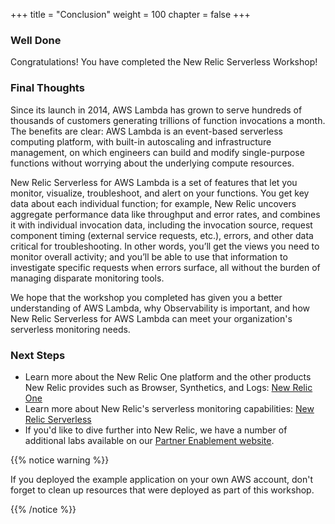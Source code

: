 +++
title = "Conclusion"
weight = 100
chapter = false
+++

### Well Done

Congratulations!  You have completed the New Relic Serverless Workshop!

### Final Thoughts
Since its launch in 2014, AWS Lambda has grown to serve hundreds of thousands of customers generating trillions of function invocations a month. The benefits are clear: AWS Lambda is an event-based serverless computing platform, with built-in autoscaling and infrastructure management, on which engineers can build and modify single-purpose functions without worrying about the underlying compute resources.

New Relic Serverless for AWS Lambda is a set of features that let you monitor, visualize, troubleshoot, and alert on your functions. You get key data about each individual function; for example, New Relic uncovers aggregate performance data like throughput and error rates, and combines it with individual invocation data, including the invocation source, request component timing (external service requests, etc.), errors, and other data critical for troubleshooting. In other words, you’ll get the views you need to monitor overall activity; and you’ll be able to use that information to investigate specific requests when errors surface, all without the burden of managing disparate monitoring tools.

We hope that the workshop you completed has given you a better understanding of AWS Lambda, why Observability is important, and how New Relic Serverless for AWS Lambda can meet your organization's serverless monitoring needs.

### Next Steps
* Learn more about the New Relic One platform and the other products New Relic provides such as Browser, Synthetics, and Logs: [New Relic One](https://newrelic.com/platform)
* Learn more about New Relic's serverless monitoring capabilities: [New Relic Serverless](https://newrelic.com/products/serverless-aws-lambda)
* If you'd like to dive further into New Relic, we have a number of additional labs available on our [Partner Enablement website](http://partners.newrelic-es.com/).

{{% notice warning %}}
<p style='text-align: left;'>
If you deployed the example application on your own AWS account, don't forget to clean up resources that were deployed as part of this workshop.
</p>
{{% /notice %}}

[lambda]: https://aws.amazon.com/lambda/
[api-gw]: https://aws.amazon.com/api-gateway/
[cognito]: https://aws.amazon.com/cognito/
[amplify-console]: https://aws.amazon.com/amplify/

